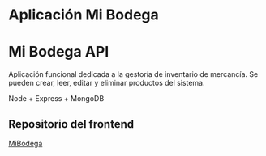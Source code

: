 # Aplicación Mi Bodega

# Mi Bodega API

Aplicación funcional dedicada a la gestoría de inventario de mercancía. Se pueden crear, leer, editar y eliminar productos del sistema.

Node + Express + MongoDB

## Repositorio del frontend

[MiBodega](https://github.com/jhzl1/mi-bodega)

<!--
## Scripts disponibles

### `npm start`

Corre el app en modo de desarrollo\
Abre [http://localhost:3000](http://localhost:3000) para ver los cambios en tiempo real desde el navegador.

### `npm run build`

Compila la aplicación para producción dentro de la carpeta `build`.\

Desarrollado por Omar Campos -->
